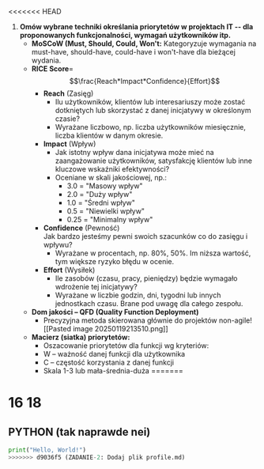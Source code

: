 <<<<<<< HEAD
1. **Omów wybrane techniki określania priorytetów w projektach IT -- dla proponowanych funkcjonalności, wymagań użytkowników itp.**
	 - **MoSCoW (Must, Should, Could, Won't:** Kategoryzuje wymagania na must-have, should-have, could-have i won't-have dla bieżącej wydania. 
	 - **RICE Score**=$$\frac{Reach*Impact*Confidence}{Effort}$$
		 - **Reach** (Zasięg)  
			- Ilu użytkowników, klientów lub interesariuszy może zostać dotkniętych lub skorzystać z danej inicjatywy w określonym czasie?
			- Wyrażane liczbowo, np. liczba użytkowników miesięcznie, liczba klientów w danym okresie.
		- **Impact** (Wpływ)  
			- Jak istotny wpływ dana inicjatywa może mieć na zaangażowanie użytkowników, satysfakcję klientów lub inne kluczowe wskaźniki efektywności?
			- Oceniane w skali jakościowej, np.:
			    - 3.0 = "Masowy wpływ"
			    - 2.0 = "Duży wpływ"
			    - 1.0 = "Średni wpływ"
			    - 0.5 = "Niewielki wpływ"
			    - 0.25 = "Minimalny wpływ"
		- **Confidence** (Pewność)  
			Jak bardzo jesteśmy pewni swoich szacunków co do zasięgu i wpływu?
			- Wyrażane w procentach, np. 80%, 50%. Im niższa wartość, tym większe ryzyko błędu w ocenie.
		- **Effort** (Wysiłek)
			- Ile zasobów (czasu, pracy, pieniędzy) będzie wymagało wdrożenie tej inicjatywy?
			- Wyrażane w liczbie godzin, dni, tygodni lub innych jednostkach czasu. Brane pod uwagę dla całego zespołu.
	- **Dom jakości – QFD (Quality Function Deployment)**
		- Precyzyjna metoda skierowana głównie do projektów non-agile![[Pasted image 20250119213510.png]]
	- **Macierz (siatka) priorytetów:**
		- Oszacowanie priorytetów dla funkcji wg kryteriów:
		- W – ważność danej funkcji dla użytkownika 
		- C – częstość korzystania z danej funkcji 
		- Skala 1-3 lub mała-średnia-duża
=======
# 16 18
## PYTHON (tak naprawde nei)

```python
print("Hello, World!")
>>>>>>> d9036f5 (ZADANIE-2: Dodaj plik profile.md)
